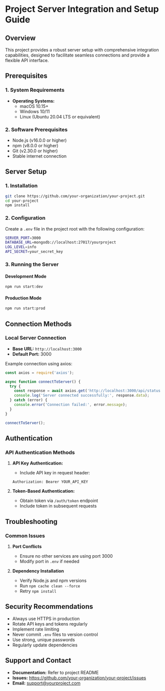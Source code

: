 # Project Server Integration and Setup Guide

## Overview
This project provides a robust server setup with comprehensive integration capabilities, designed to facilitate seamless connections and provide a flexible API interface.

## Prerequisites

### 1. System Requirements
- **Operating Systems:**
  - macOS 10.15+
  - Windows 10/11
  - Linux (Ubuntu 20.04 LTS or equivalent)

### 2. Software Prerequisites
- Node.js (v16.0.0 or higher)
- npm (v8.0.0 or higher)
- Git (v2.30.0 or higher)
- Stable internet connection

## Server Setup

### 1. Installation
```bash
git clone https://github.com/your-organization/your-project.git
cd your-project
npm install
```

### 2. Configuration
Create a `.env` file in the project root with the following configuration:
```bash
SERVER_PORT=3000
DATABASE_URL=mongodb://localhost:27017/yourproject
LOG_LEVEL=info
API_SECRET=your_secret_key
```

### 3. Running the Server

#### Development Mode
```bash
npm run start:dev
```

#### Production Mode
```bash
npm run start:prod
```

## Connection Methods

### Local Server Connection
- **Base URL:** `http://localhost:3000`
- **Default Port:** 3000

Example connection using axios:
```javascript
const axios = require('axios');

async function connectToServer() {
  try {
    const response = await axios.get('http://localhost:3000/api/status');
    console.log('Server connected successfully:', response.data);
  } catch (error) {
    console.error('Connection failed:', error.message);
  }
}

connectToServer();
```

## Authentication

### API Authentication Methods
1. **API Key Authentication:**
   - Include API key in request header:
   ```http
   Authorization: Bearer YOUR_API_KEY
   ```

2. **Token-Based Authentication:**
   - Obtain token via `/auth/token` endpoint
   - Include token in subsequent requests

## Troubleshooting

### Common Issues
1. **Port Conflicts**
   - Ensure no other services are using port 3000
   - Modify port in `.env` if needed

2. **Dependency Installation**
   - Verify Node.js and npm versions
   - Run `npm cache clean --force`
   - Retry `npm install`

## Security Recommendations
- Always use HTTPS in production
- Rotate API keys and tokens regularly
- Implement rate limiting
- Never commit `.env` files to version control
- Use strong, unique passwords
- Regularly update dependencies

## Support and Contact
- **Documentation:** Refer to project README
- **Issues:** https://github.com/your-organization/your-project/issues
- **Email:** support@yourproject.com